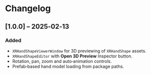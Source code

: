# Changelog

## [1.0.0] – 2025‑02‑13

### Added

* `XRHandShapeViewerWindow` for 3D previewing of `XRHandShape` assets.
* `XRHandShapeEditor` with **Open 3D Preview** Inspector button.
* Rotation, pan, zoom and auto‑animation controls.
* Prefab‑based hand model loading from package paths.
